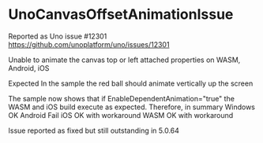 # UnoCanvasOffsetAnimationIssue

Reported as Uno issue #12301
https://github.com/unoplatform/uno/issues/12301

Unable to animate the canvas top or left attached properties on WASM, Android, iOS

Expected
In the sample the red ball should animate vertically up the screen 

The sample now shows that if EnableDependentAnimation="true" the WASM and iOS build execute as expected.
Therefore, in summary
Windows OK
Android Fail
iOS OK with workaround
WASM OK with workaround

Issue reported as fixed but still outstanding in 5.0.64
